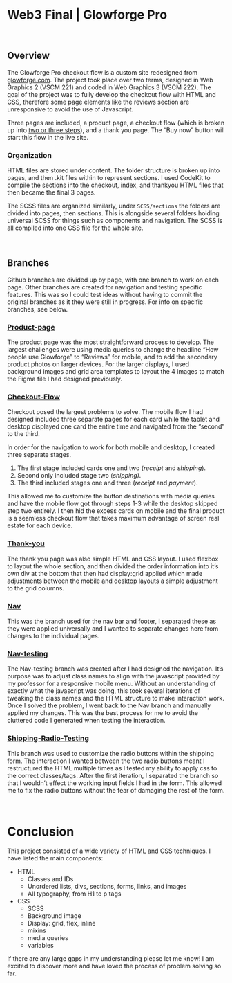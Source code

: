 # Web3 Final | Glowforge Pro

<br>

## Overview
The Glowforge Pro checkout flow is a custom site redesigned from [glowforge.com](https://shop.glowforge.com/collections/printers/products/glowforge-pro). The project took place over two terms, designed in Web Graphics 2 (VSCM 221) and coded in Web Graphics 3 (VSCM 222). The goal of the project was to fully develop the checkout flow with HTML and CSS, therefore some page elements like the reviews section are unresponsive to avoid the use of Javascript. 

Three pages are included, a product page, a checkout flow (which is broken up into [two or three steps](#Checkout-Flow)), and a thank you page. The “Buy now” button will start this flow in the live site.

### Organization

HTML files are stored under content. The folder structure is broken up into pages, and then .kit files within to represent sections. I used CodeKit to compile the sections into the checkout, index, and thankyou HTML files that then became the final 3 pages. 

The SCSS files are organized similarly, under `SCSS/sections` the folders are divided into pages, then sections. This is alongside several folders holding universal SCSS for things such as components and navigation. The SCSS is all compiled into one CSS file for the whole site.

<br>

## Branches

Github branches are divided up by page, with one branch to work on each page. Other branches are created for navigation and testing specific features. This was so I could test ideas without having to commit the original branches as it they were still in progress. For info on specific branches, see below.

### [Product-page](https://github.com/evangwhit/Web3-Final-Glowforge/tree/Product-page)

The product page was the most straightforward process to develop. The largest challenges were  using media queries to change the headline “How people use Glowforge” to “Reviews” for mobile, and to add the secondary product photos on larger devices. For the larger displays, I used background images and grid area templates to layout the 4 images to match the Figma file I had designed previously. 

### [Checkout-Flow](https://github.com/evangwhit/Web3-Final-Glowforge/tree/Checkout-Flow)

Checkout posed the largest problems to solve. The mobile flow I had designed included three separate pages for each card while the tablet and desktop displayed one card the entire time and navigated from the “second” to the third. 

In order for the navigation to work for both mobile and desktop, I created three separate stages.

1. The first stage included cards one and two (*receipt* and *shipping*).
2. Second only included stage two (*shipping).*
3. The third included stages one and three (*receipt* and *payment*). 

This allowed me to customize the button destinations with media queries and have the mobile flow got through steps 1-3 while the desktop skipped step two entirely. I then hid the excess cards on mobile and the final product is a seamless checkout flow that takes maximum advantage of screen real estate for each device.

### [Thank-you](https://github.com/evangwhit/Web3-Final-Glowforge/tree/Thank-you)

The thank you page was also simple HTML and CSS layout. I used flexbox to layout the whole section, and then divided the order information into it’s own div at the bottom that then had display:grid applied which made adjustments between the mobile and desktop layouts a simple adjustment to the grid columns.

### [Nav](https://github.com/evangwhit/Web3-Final-Glowforge/tree/Nav)

This was the branch used for the nav bar and footer, I separated these as they were applied universally and I wanted to separate changes here from changes to the individual pages.

### [Nav-testing](https://github.com/evangwhit/Web3-Final-Glowforge/tree/Nav-testing)

The Nav-testing branch was created after I had designed the navigation. It’s purpose was to adjust class names to align with the javascript provided by my professor for a responsive mobile menu. Without an understanding of exactly what the javascript was doing, this took several iterations of tweaking the class names and the HTML structure to make interaction work. Once I solved the problem, I went back to the Nav branch and manually applied my changes. This was the best process for me to avoid the cluttered code I generated when testing the interaction.

### [Shipping-Radio-Testing](https://github.com/evangwhit/Web3-Final-Glowforge/tree/Shipping-Radio-Testing)

This branch was used to customize the radio buttons within the shipping form. The interaction I wanted between the two radio buttons meant I restructured the HTML multiple times as I tested my ability to apply css to the correct classes/tags. After the first iteration, I separated the branch so that I wouldn’t effect the working input fields I had in the form. This allowed me to fix the radio buttons without the fear of damaging the rest of the form.

<br>

# Conclusion

This project consisted of a wide variety of HTML and CSS techniques. I have listed the main components:

- HTML
    - Classes and IDs
    - Unordered lists, divs, sections, forms, links, and images
    - All typography, from H1 to p tags
- CSS
    - SCSS
    - Background image
    - Display: grid, flex, inline
    - mixins
    - media queries
    - variables

If there are any large gaps in my understanding please let me know! I am excited to discover more and have loved the process of problem solving so far.



